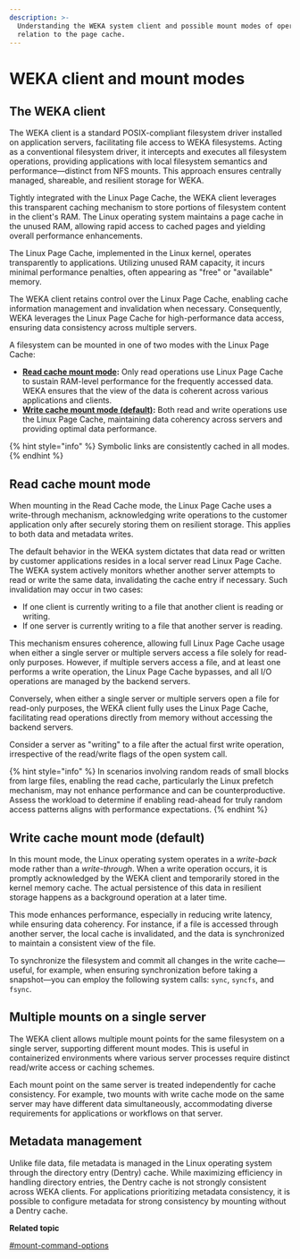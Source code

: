 ```yaml
---
description: >-
  Understanding the WEKA system client and possible mount modes of operation in
  relation to the page cache.
---
```


# WEKA client and mount modes

## The WEKA client

The WEKA client is a standard POSIX-compliant filesystem driver installed on application servers, facilitating file access to WEKA filesystems. Acting as a conventional filesystem driver, it intercepts and executes all filesystem operations, providing applications with local filesystem semantics and performance—distinct from NFS mounts. This approach ensures centrally managed, shareable, and resilient storage for WEKA.

Tightly integrated with the Linux Page Cache, the WEKA client leverages this transparent caching mechanism to store portions of filesystem content in the client's RAM. The Linux operating system maintains a page cache in the unused RAM, allowing rapid access to cached pages and yielding overall performance enhancements.

The Linux Page Cache, implemented in the Linux kernel, operates transparently to applications. Utilizing unused RAM capacity, it incurs minimal performance penalties, often appearing as "free" or "available" memory.

The WEKA client retains control over the Linux Page Cache, enabling cache information management and invalidation when necessary. Consequently, WEKA leverages the Linux Page Cache for high-performance data access, ensuring data consistency across multiple servers.

A filesystem can be mounted in one of two modes with the Linux Page Cache:

* [**Read cache mount mode**](weka-client-and-mount-modes.md#read-cache-mount-mode)**:** Only read operations use Linux Page Cache to sustain RAM-level performance for the frequently accessed data. WEKA ensures that the view of the data is coherent across various applications and clients.
* [**Write cache mount mode (default)**](weka-client-and-mount-modes.md#write-cache-mount-mode-default)**:** Both read and write operations use the Linux Page Cache, maintaining data coherency across servers and providing optimal data performance.

{% hint style="info" %}
Symbolic links are consistently cached in all modes.
{% endhint %}

## **R**ead cache mount mode

When mounting in the Read Cache mode, the Linux Page Cache uses a write-through mechanism, acknowledging write operations to the customer application only after securely storing them on resilient storage. This applies to both data and metadata writes.

The default behavior in the WEKA system dictates that data read or written by customer applications resides in a local server read Linux Page Cache. The WEKA system actively monitors whether another server attempts to read or write the same data, invalidating the cache entry if necessary. Such invalidation may occur in two cases:

* If one client is currently writing to a file that another client is reading or writing.
* If one server is currently writing to a file that another server is reading.

This mechanism ensures coherence, allowing full Linux Page Cache usage when either a single server or multiple servers access a file solely for read-only purposes. However, if multiple servers access a file, and at least one performs a write operation, the Linux Page Cache bypasses, and all I/O operations are managed by the backend servers.

Conversely, when either a single server or multiple servers open a file for read-only purposes, the WEKA client fully uses the Linux Page Cache, facilitating read operations directly from memory without accessing the backend servers.

Consider a server as "writing" to a file after the actual first write operation, irrespective of the read/write flags of the open system call.

{% hint style="info" %}
In scenarios involving random reads of small blocks from large files, enabling the read cache, particularly the Linux prefetch mechanism, may not enhance performance and can be counterproductive. Assess the workload to determine if enabling read-ahead for truly random access patterns aligns with performance expectations.
{% endhint %}

## Write cache mount mode (default)

In this mount mode, the Linux operating system operates in a _write-back_ mode rather than a _write-through_. When a write operation occurs, it is promptly acknowledged by the WEKA client and temporarily stored in the kernel memory cache. The actual persistence of this data in resilient storage happens as a background operation at a later time.

This mode enhances performance, especially in reducing write latency, while ensuring data coherency. For instance, if a file is accessed through another server, the local cache is invalidated, and the data is synchronized to maintain a consistent view of the file.

To synchronize the filesystem and commit all changes in the write cache—useful, for example, when ensuring synchronization before taking a snapshot—you can employ the following system calls: `sync`, `syncfs`, and `fsync`.

## Multiple mounts on a single server

The WEKA client allows multiple mount points for the same filesystem on a single server, supporting different mount modes. This is useful in containerized environments where various server processes require distinct read/write access or caching schemes.

Each mount point on the same server is treated independently for cache consistency. For example, two mounts with write cache mode on the same server may have different data simultaneously, accommodating diverse requirements for applications or workflows on that server.

## Metadata management

Unlike file data, file metadata is managed in the Linux operating system through the directory entry (Dentry) cache. While maximizing efficiency in handling directory entries, the Dentry cache is not strongly consistent across WEKA clients. For applications prioritizing metadata consistency, it is possible to configure metadata for strong consistency by mounting without a Dentry cache.

**Related topic**

[#mount-command-options](../fs/mounting-filesystems.md#mount-command-options "mention")
